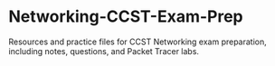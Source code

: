 # Networking-CCST-Exam-Prep
Resources and practice files for CCST Networking exam preparation, including notes, questions, and Packet Tracer labs.
